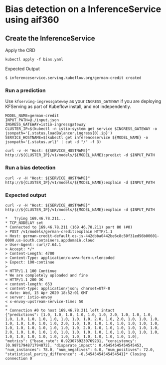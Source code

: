 # Bias detection on a InferenceService using aif360

## Create the InferenceService

Apply the CRD

```
kubectl apply -f bias.yaml
```

Expected Output

```
$ inferenceservice.serving.kubeflow.org/german-credit created
```

### Run a prediction

Use `kfserving-ingressgateway` as your `INGRESS_GATEWAY` if you are deploying KFServing as part of Kubeflow install, and not independently.

```
MODEL_NAME=german-credit
INPUT_PATH=@./input.json
INGRESS_GATEWAY=istio-ingressgateway
CLUSTER_IP=$(kubectl -n istio-system get service $INGRESS_GATEWAY -o jsonpath='{.status.loadBalancer.ingress[0].ip}')
SERVICE_HOSTNAME=$(kubectl get inferenceservice ${MODEL_NAME} -o jsonpath='{.status.url}' | cut -d "/" -f 3)

curl -v -H "Host: ${SERVICE_HOSTNAME}" http://${CLUSTER_IP}/v1/models/${MODEL_NAME}:predict -d $INPUT_PATH
```

### Run a bias detection

```
curl -v -H "Host: ${SERVICE_HOSTNAME}" http://${CLUSTER_IP}/v1/models/${MODEL_NAME}:explain -d $INPUT_PATH
```

### Expected output

```
curl -v -H "Host: ${SERVICE_HOSTNAME}" http://${CLUSTER_IP}/v1/models/${MODEL_NAME}:explain -d $INPUT_PATH

*   Trying 169.46.78.211...
* TCP_NODELAY set
* Connected to 169.46.78.211 (169.46.78.211) port 80 (#0)
> POST /v1/models/german-credit:explain HTTP/1.1
> Host: german-credit-default.os-js-442dbba0442be6c8c50f31ed96b00601-0000.us-south.containers.appdomain.cloud
> User-Agent: curl/7.64.1
> Accept: */*
> Content-Length: 4700
> Content-Type: application/x-www-form-urlencoded
> Expect: 100-continue
>
< HTTP/1.1 100 Continue
* We are completely uploaded and fine
< HTTP/1.1 200 OK
< content-length: 653
< content-type: application/json; charset=UTF-8
< date: Wed, 15 Apr 2020 18:52:01 GMT
< server: istio-envoy
< x-envoy-upstream-service-time: 50
<
* Connection #0 to host 169.46.78.211 left intact
{"predictions": [1.0, 1.0, 1.0, 1.0, 1.0, 1.0, 2.0, 1.0, 1.0, 1.0, 1.0, 1.0, 1.0, 1.0, 1.0, 1.0, 1.0, 1.0, 2.0, 1.0, 2.0, 1.0, 1.0, 1.0, 1.0, 1.0, 1.0, 1.0, 1.0, 2.0, 1.0, 1.0, 1.0, 1.0, 1.0, 1.0, 1.0, 1.0, 1.0, 1.0, 1.0, 1.0, 1.0, 1.0, 1.0, 2.0, 1.0, 1.0, 1.0, 1.0, 1.0, 1.0, 2.0, 1.0, 1.0, 1.0, 1.0, 1.0, 1.0, 1.0, 1.0, 1.0, 1.0, 1.0, 1.0, 1.0, 1.0, 1.0, 1.0, 1.0, 1.0, 1.0, 1.0, 1.0, 1.0, 1.0, 1.0, 1.0], "metrics": {"base_rate": 0.9230769230769231, "consistency": [0.9871794871794872], "disparate_impact": 0.45454545454545453, "num_instances": 78.0, "num_negatives": 6.0, "num_positives": 72.0, "statistical_parity_difference": -0.5454545454545454}}* Closing connection 0
```
